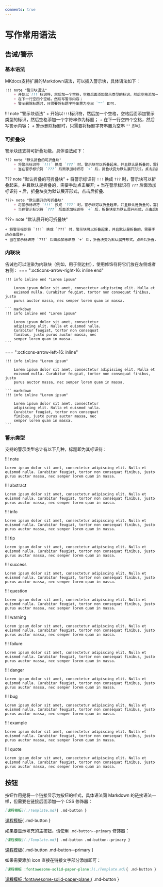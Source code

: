 ```yaml
---
comments: true
---
```

# 写作常用语法
## 告诫/警示

### 基本语法
MKdocs支持扩展的Markdown语法，可以插入警示块，具体语法如下：
```markdown title="警示块语法"
!!! note "警示块语法"
    + 开始以`!!!`标识符，然后加一个空格，空格后面添加警示类型的标识，然后空格添加一个字符串作为标题；
    + 在下一行空四个空格，然后写警示内容；
    + 警示删除标题时，只需要将标题字符串置为空串 `""` 即可.
```

!!! note "警示块语法"
    + 开始以`!!!`标识符，然后加一个空格，空格后面添加警示类型的标识，然后空格添加一个字符串作为标题；
    + 在下一行空四个空格，然后写警示内容；
    + 警示删除标题时，只需要将标题字符串置为空串 `""` 即可.

### 可折叠块
警示块还支持可折叠功能，具体语法如下：
```markdown title="默认折叠的可折叠块"
??? note "默认折叠的可折叠块"
    + 将警示标识符 `!!!` 换成 `???` 时，警示块可以折叠起来，并且默认是折叠的，需要手动点击展开;
    + 当在警示标识符 `???` 后面添加标识符 `+` 后，折叠块变为默认展开形式，点击后折叠.
```

??? note "默认折叠的可折叠块"
    + 将警示标识符 `!!!` 换成 `???` 时，警示块可以折叠起来，并且默认是折叠的，需要手动点击展开;
    + 当在警示标识符 `???` 后面添加标识符 `+` 后，折叠块变为默认展开形式，点击后折叠.

``` markdown title="默认展开的可折叠块"
???+ note "默认展开的可折叠块"
    + 将警示标识符 `!!!` 换成 `???` 时，警示块可以折叠起来，并且默认是折叠的，需要手动点击展开;
    + 当在警示标识符 `???` 后面添加标识符 `+` 后，折叠块变为默认展开形式，点击后折叠.
```

???+ note "默认展开的可折叠块"

    + 将警示标识符 `!!!` 换成 `???` 时，警示块可以折叠起来，并且默认是折叠的，需要手动点击展开;
    + 当在警示标识符 `???` 后面添加标识符 `+` 后，折叠块变为默认展开形式，点击后折叠.

### 内联块
告诫也可以渲染为内联块（例如，用于侧边栏），使用修饰符将它们放在左侧或者右侧：
=== ":octicons-arrow-right-16: inline end"

    !!! info inline end "Lorem ipsum"

        Lorem ipsum dolor sit amet, consectetur adipiscing elit. Nulla et
        euismod nulla. Curabitur feugiat, tortor non consequat finibus, justo
        purus auctor massa, nec semper lorem quam in massa.

    ``` markdown
    !!! info inline end "Lorem ipsum"

        Lorem ipsum dolor sit amet, consectetur
        adipiscing elit. Nulla et euismod nulla.
        Curabitur feugiat, tortor non consequat
        finibus, justo purus auctor massa, nec
        semper lorem quam in massa.
    ```

=== ":octicons-arrow-left-16: inline"

    !!! info inline "Lorem ipsum"

        Lorem ipsum dolor sit amet, consectetur adipiscing elit. Nulla et
        euismod nulla. Curabitur feugiat, tortor non consequat finibus, justo
        purus auctor massa, nec semper lorem quam in massa.

    ``` markdown
    !!! info inline "Lorem ipsum"

        Lorem ipsum dolor sit amet, consectetur
        adipiscing elit. Nulla et euismod nulla.
        Curabitur feugiat, tortor non consequat
        finibus, justo purus auctor massa, nec
        semper lorem quam in massa.
    ```
### 警示类型
支持的警示类型总计有以下几种，标题即为其标识符：

!!! note

    Lorem ipsum dolor sit amet, consectetur adipiscing elit. Nulla et
    euismod nulla. Curabitur feugiat, tortor non consequat finibus, justo
    purus auctor massa, nec semper lorem quam in massa.

!!! abstract

    Lorem ipsum dolor sit amet, consectetur adipiscing elit. Nulla et
    euismod nulla. Curabitur feugiat, tortor non consequat finibus, justo
    purus auctor massa, nec semper lorem quam in massa.

!!! info

    Lorem ipsum dolor sit amet, consectetur adipiscing elit. Nulla et
    euismod nulla. Curabitur feugiat, tortor non consequat finibus, justo
    purus auctor massa, nec semper lorem quam in massa.

!!! tip

    Lorem ipsum dolor sit amet, consectetur adipiscing elit. Nulla et
    euismod nulla. Curabitur feugiat, tortor non consequat finibus, justo
    purus auctor massa, nec semper lorem quam in massa.

!!! success

    Lorem ipsum dolor sit amet, consectetur adipiscing elit. Nulla et
    euismod nulla. Curabitur feugiat, tortor non consequat finibus, justo
    purus auctor massa, nec semper lorem quam in massa.

!!! question

    Lorem ipsum dolor sit amet, consectetur adipiscing elit. Nulla et
    euismod nulla. Curabitur feugiat, tortor non consequat finibus, justo
    purus auctor massa, nec semper lorem quam in massa.

!!! warning

    Lorem ipsum dolor sit amet, consectetur adipiscing elit. Nulla et
    euismod nulla. Curabitur feugiat, tortor non consequat finibus, justo
    purus auctor massa, nec semper lorem quam in massa.

!!! failure

    Lorem ipsum dolor sit amet, consectetur adipiscing elit. Nulla et
    euismod nulla. Curabitur feugiat, tortor non consequat finibus, justo
    purus auctor massa, nec semper lorem quam in massa.

!!! danger

    Lorem ipsum dolor sit amet, consectetur adipiscing elit. Nulla et
    euismod nulla. Curabitur feugiat, tortor non consequat finibus, justo
    purus auctor massa, nec semper lorem quam in massa.

!!! bug

    Lorem ipsum dolor sit amet, consectetur adipiscing elit. Nulla et
    euismod nulla. Curabitur feugiat, tortor non consequat finibus, justo
    purus auctor massa, nec semper lorem quam in massa.

!!! example

    Lorem ipsum dolor sit amet, consectetur adipiscing elit. Nulla et
    euismod nulla. Curabitur feugiat, tortor non consequat finibus, justo
    purus auctor massa, nec semper lorem quam in massa.

!!! quote

    Lorem ipsum dolor sit amet, consectetur adipiscing elit. Nulla et
    euismod nulla. Curabitur feugiat, tortor non consequat finibus, justo
    purus auctor massa, nec semper lorem quam in massa.

## 按钮
按钮作用是将一个链接显示为按钮的样式，具体语法同 Markdown 的链接语法一样，但需要在链接后面添加一个 CSS 修饰器：
```markdown title="Button"
[课程模板](./Template.md){ .md-button }
```
[课程模板](./Template.md){ .md-button }

如果要显示填充的主按钮，请使用 `.md-button--primary` 修饰器：
```markdown title="Primary Button"
[课程模板](./Template.md){ .md-button .md-button--primary }
```
[课程模板](./Template.md){ .md-button .md-button--primary }

如果需要添加 icon 直接在链接文字部分添加即可：
```markdown title="Button with Icon"
[课程模板 :fontawesome-solid-paper-plane:](./Template.md){ .md-button }
```
[课程模板 :fontawesome-solid-paper-plane:](./Template.md){ .md-button }